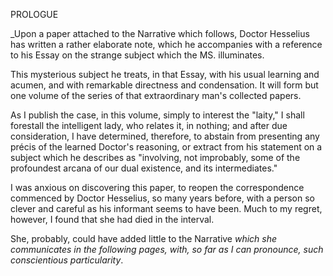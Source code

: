 PROLOGUE

_Upon a paper attached to the Narrative which follows, Doctor Hesselius
has written a rather elaborate note, which he accompanies with a
reference to his Essay on the strange subject which the MS. illuminates.

This mysterious subject he treats, in that Essay, with his usual
learning and acumen, and with remarkable directness and condensation. It
will form but one volume of the series of that extraordinary man's
collected papers.

As I publish the case, in this volume, simply to interest the "laity," I
shall forestall the intelligent lady, who relates it, in nothing; and
after due consideration, I have determined, therefore, to abstain from
presenting any précis of the learned Doctor's reasoning, or extract from
his statement on a subject which he describes as "involving, not
improbably, some of the profoundest arcana of our dual existence, and
its intermediates."

I was anxious on discovering this paper, to reopen the correspondence
commenced by Doctor Hesselius, so many years before, with a person so
clever and careful as his informant seems to have been. Much to my
regret, however, I found that she had died in the interval.

She, probably, could have added little to the Narrative _which she
communicates in the following pages, with, so far as I can pronounce,
such conscientious particularity_.
